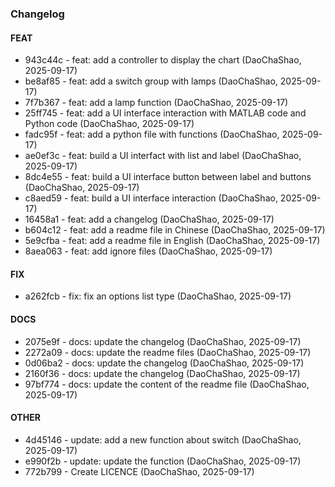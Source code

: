 ### Changelog

#### FEAT

* 943c44c - feat: add a controller to display the chart (DaoChaShao, 2025-09-17)
* be8af85 - feat: add a switch group with lamps (DaoChaShao, 2025-09-17)
* 7f7b367 - feat: add a lamp function (DaoChaShao, 2025-09-17)
* 25ff745 - feat: add a UI interface interaction with MATLAB code and Python code (DaoChaShao, 2025-09-17)
* fadc95f - feat: add a python file with functions (DaoChaShao, 2025-09-17)
* ae0ef3c - feat: build a UI interfact with list and label (DaoChaShao, 2025-09-17)
* 8dc4e55 - feat: build a UI interface button between label and buttons (DaoChaShao, 2025-09-17)
* c8aed59 - feat: build a UI interface interaction (DaoChaShao, 2025-09-17)
* 16458a1 - feat: add a changelog (DaoChaShao, 2025-09-17)
* b604c12 - feat: add a readme file in Chinese (DaoChaShao, 2025-09-17)
* 5e9cfba - feat: add a readme file in English (DaoChaShao, 2025-09-17)
* 8aea063 - feat: add ignore files (DaoChaShao, 2025-09-17)

#### FIX

* a262fcb - fix: fix an options list type (DaoChaShao, 2025-09-17)

#### DOCS

* 2075e9f - docs: update the changelog (DaoChaShao, 2025-09-17)
* 2272a09 - docs: update the readme files (DaoChaShao, 2025-09-17)
* 0d06ba2 - docs: update the changelog (DaoChaShao, 2025-09-17)
* 2160f36 - docs: update the changelog (DaoChaShao, 2025-09-17)
* 97bf774 - docs: update the content of the readme file (DaoChaShao, 2025-09-17)

#### OTHER

* 4d45146 - update: add a new function about switch (DaoChaShao, 2025-09-17)
* e990f2b - update: update the function (DaoChaShao, 2025-09-17)
* 772b799 - Create LICENCE (DaoChaShao, 2025-09-17)

